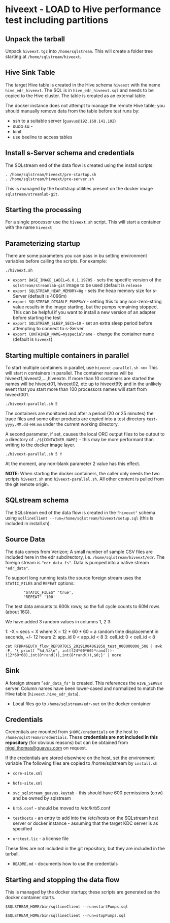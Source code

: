 # hiveext - LOAD to Hive performance test including partitions

## Unpack the tarball

Unpack `hiveext.tgz` into `/home/sqlstream`. This will create a folder tree starting at `/home/sqlstream/hiveext`.

## Hive Sink Table

The target Hive table is created in the Hive schema `hiveext` with the name `hive_edr_hiveext`. The SQL is in `hive_edr_hiveext.sql` and needs to be copied to the Hive cluster. The table is created as an external table.

The docker instance does not attempt to manage the remote Hive table; you should manually remove data from the table before test runs by:

* ssh to a suitable server (`guavus@192.168.141.102`)
* sudo su -
* kinit 
* use beeline to access tables

## Install s-Server schema and credentials

The SQLstream end of the data flow is created using the install scripts:

```
. /home/sqlstream/hiveext/pre-startup.sh
. /home/sqlstream/hiveext/pre-server.sh
```

This is managed by the bootstrap utilities present on the docker image `sqlstream/streamlab-git`.

## Starting the processing

For a single processor use the `hiveext.sh` script. This will start a container with the name `hiveext` 

## Parameterizing startup
There are some parameters you can pass in bu setting environment variables before calling the scripts. For example:

```
./hiveext.sh
```

* `export BASE_IMAGE_LABEL=6.0.1.19705` - sets the specific version of the `sqlstream/streamlab-git` image to be used (default is `release`
* `export SQLSTREAM_HEAP_MEMORY=8g` - sets the heap memory size for s-Server (default is 4096m)
* `export SQLSTREAM_DISABLE_PUMPS=Y` - setting this to any non-zero-string value results in the image starting, but the pumps remaining stopped. This can be helpful if you want to install a new version of an adapter before starting the test
* `export SQLSTREAM_SLEEP_SECS=10` - set an extra sleep period before attempting to connect to s-Server
* `export CONTAINER_NAME=myspecialname` - change the container name (default is `hiveext`)

## Starting multiple containers in parallel

To start multiple containers in parallel, use `hiveext-parallel.sh <n>` This will start n containers in parallel. The container names will be hiveext1,hiveext2,...,hiveextn. If more than 10 containers are started the names will be hiveext01, hiveext02, etc up to hiveext99; and in the unlikely event that you start more than 100 processors names will start from hiveext001.

```
./hiveext-parallel.sh 5
```

The containers are monitored and after a period (20 or 25 minutes) the trace files and some other products are copied into a test directory `test-yyyy.MM.dd-HH:mm` under the current working directory.

A second parameter, if set, causes the local ORC output files to be output to a directory of `./${CONTAINER_NAME}` - this may be more performant than writing to the docker image layer.
```
./hiveext-parallel.sh 5 Y
```
At the moment, any non-blank parameter 2 value has this effect.


**NOTE**: When starting the docker containers, the caller only needs the two scripts `hiveext.sh` and `hiveext-parallel.sh`. All other content is pulled from the git remote origin.

## SQLstream schema

The SQLstream end of the data flow is created in the `"hiveext"` schema using `sqllineClient --run=/home/sqlstream/hiveext/setup.sql` 
(this is included in install.sh).

## Source Data

The data comes from Verizon; A small number of sample CSV files are included here in the edr subdirectory, i.e. `/home/sqlstream/hiveext/edr`. The 
foreign stream is `"edr_data_fs"`. Data is pumped into a native stream `"edr_data"`.

To support long running tests the source foreign stream uses the `STATIC_FILES` and `REPEAT` options: 
```
        "STATIC_FILES" 'true',
        "REPEAT" '100'
```
The test data amounts to 600k rows; so the full cycle counts to 60M rows (about 16G).

We have added 3 random values in columns 1, 2 3:

1: -X < secs < X where X = 12 * 60 * 60 = a random time displacement in seconds, +/- 12 hours
2: app_id 0 < app_id < 8
3: cell_id: 0 < cell_id < 8

```
cat RFDR46EUTX_flow_REPORTOCS_20191004061858_test_000000000_508 | awk -F, '{ printf "%d,%s\n", int((24*60*60)*rand())-(12*60*60),int(8*rand()),int(8*rand()),$0;}' | more
```
## Sink

A foreign stream "`edr_data_fs"` is created. This references the `HIVE_SERVER` server. Column names have been lower-cased and normalized to match the Hive table (`hiveext.hive_edr_data`).

* Local files go to `/home/sqlstream/edr-out` on the docker container

## Credentials

Credentials are mounted from `$HOME/credentials` on the host to `/home/sqlstream/credentials`. These __credentials are not included in this repository__ (for obvious reasons) but can be obtained from nigel.thomas@guavus.com on request.

If the credentials are stored elsewhere on the host, set the environment variable 
The following files are copied to /home/sqlstream by `install.sh`

* `core-site.xml`
* `hdfs-site.xml`
* `svc_sqlstream_guavus.keytab` - this should have 600 permissions (o:rw) and be owned by sqlstream
* `krb5.conf` - should be moved to /etc/krb5.conf

* `testhosts` - an entry to add into the /etc/hosts on the SQLstream host server or docker instance - assuming that the target KDC server is as specified
* `orctest.lic` - a license file

These files are not included in the git repository, but they are included in the tarball.

* `README.md` - documents how to use the credentials

## Starting and stopping the data flow

This is managed by the docker startup; these scripts are generated as the docker container starts.

```
$SQLSTREAM_HOME/bin/sqllineClient --run=startPumps.sql

$SQLSTREAM_HOME/bin/sqllineClient --run=stopPumps.sql
```


